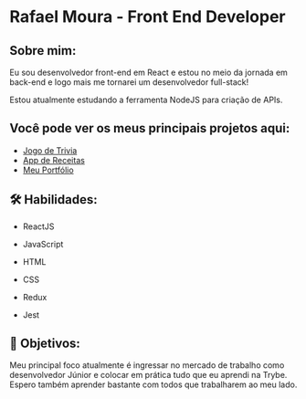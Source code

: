 
# Rafael Moura - Front End Developer




##  Sobre mim:
Eu sou desenvolvedor front-end em React e estou no meio da jornada em back-end e logo mais me tornarei um desenvolvedor full-stack!

Estou atualmente estudando a ferramenta NodeJS para criação de APIs.


## Você pode ver os meus principais projetos aqui:

 - [Jogo de Trivia](https://the-trivia-game.vercel.app/)
 - [App de Receitas](https://recipe-app-ecru.vercel.app/)
 - [Meu Portfólio](https://portifolio-rafaelmoura11.vercel.app/projects)

## 🛠 Habilidades:

- ReactJS

- JavaScript

- HTML

- CSS

- Redux

- Jest


## 🚀 Objetivos:

Meu principal foco atualmente é ingressar no mercado de trabalho como desenvolvedor Júnior e colocar em prática tudo que eu aprendi na Trybe. Espero também aprender bastante com todos que trabalharem ao meu lado.

